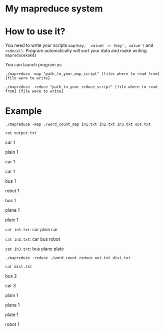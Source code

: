 # My mapreduce system

# How to use it?
You need to write your scripts ```map(key,  value) -> (key', value')``` and ```reduce()```. Program automatically will sort your data and make writing ```mapreducekakds```

You can launch program as

```./mapreduce -map "path_to_your_map_script" [files where to read from] [file were to write]```

```./mapreduce -reduce "path_to_your_reduce_script" [file where to read from] [file were to write]```

# Example

```./mapreduce -map ./word_count_map in1.txt in2.txt in3.txt out.txt```

```cat output.txt```

car  1

plain  1

car  1

car  1

bus  1

robot  1

bus  1

plane  1

plate  1

```cat in1.txt```: car plain car

```cat in2.txt```: car bus robot

```cat in3.txt```: bus plane plate

```./mapreduce -reduce ./word_count_reduce out.txt dist.txt```

```cat dist.txt```

bus  2

car  3

plain  1

plane  1

plate  1

robot  1
